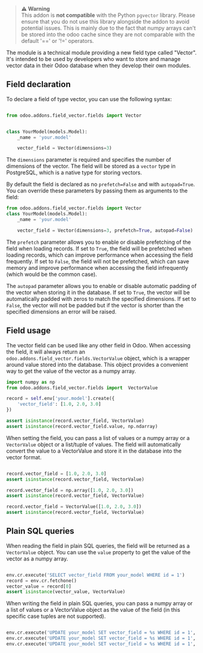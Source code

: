 
> **⚠️ Warning**  
> This addon is **not compatible** with the Python `pgvector` library. Please ensure that you do not use this library alongside the addon to avoid potential issues. This is mainly due to the fact that numpy arrays can't be stored into the odoo cache since they are not comparable with the default '==' or '!=' operators.

The module is a technical module providing a new field type called "Vector". It's intended to be used by developers who want to store and manage vector data in their Odoo database when they develop their own modules.

## Field declaration

To declare a field of type vector, you can use the following syntax:

```python

from odoo.addons.field_vector.fields import Vector


class YourModel(models.Model):
    _name = 'your.model'

    vector_field = Vector(dimensions=3)
```

The `dimensions` parameter is required and specifies the number of dimensions of the vector. The field will be stored as a `vector` type in PostgreSQL, which is a native type for storing vectors.

By default the field is declared as no `prefetch=False` and with `autopad=True`.
You can override these parameters by passing them as arguments to the field:

```python
from odoo.addons.field_vector.fields import Vector
class YourModel(models.Model):
    _name = 'your.model'

    vector_field = Vector(dimensions=3, prefetch=True, autopad=False)
```

The `prefetch` parameter allows you to enable or disable prefetching of the field when loading records. If set to `True`, the field will be prefetched when loading records, which can improve performance when accessing the field frequently. If set to `False`, the field will not be prefetched, which can save memory and improve performance when accessing the field infrequently (which would be the common case).

The `autopad` parameter allows you to enable or disable automatic padding of the vector when storing it in the database. If set to `True`, the vector will be automatically padded with zeros to match the specified dimensions. If set to `False`, the vector will not be padded but if the vector is shorter than the specified dimensions an error will be raised.

## Field usage

The vector field can be used like any other field in Odoo. When accessing the field, it will always return an `odoo.addons.field_vector.fields.VectorValue` object, which is a wrapper around value stored into the database. This object
provides a convenient way to get the value of the vector as a numpy array.

```python
import numpy as np
from odoo.addons.field_vector.fields import  VectorValue

record = self.env['your.model'].create({
    'vector_field': [1.0, 2.0, 3.0]
})

assert isinstance(record.vector_field, VectorValue)
assert isinstance(record.vector_field.value, np.ndarray)

```

When setting the field, you can pass a list of values or a numpy array or a `VectorValue` object or a list/tuple of values. The field will automatically convert the value to a VectorValue and store it in the database into the vector format.

```python

record.vector_field = [1.0, 2.0, 3.0]
assert isinstance(record.vector_field, VectorValue)

record.vector_field = np.array([1.0, 2.0, 3.0])
assert isinstance(record.vector_field, VectorValue)

record.vector_field = VectorValue([1.0, 2.0, 3.0])
assert isinstance(record.vector_field, VectorValue)

```

## Plain SQL queries

When reading the field in plain SQL queries, the field will be returned as a
`VectorValue` object. You can use the `value` property to get the value of the vector as a numpy array.

```python

env.cr.execute('SELECT vector_field FROM your_model WHERE id = 1')
record = env.cr.fetchone()
vector_value = record[0]
assert isinstance(vector_value, VectorValue)
```

When writing the field in plain SQL queries, you can pass a numpy array or a list of values or a VectorValue object as the value of the field (in this specific case tuples are not supported).

```python

env.cr.execute('UPDATE your_model SET vector_field = %s WHERE id = 1', (np.array([1.0, 2.0, 3.0]),))
env.cr.execute('UPDATE your_model SET vector_field = %s WHERE id = 1', ([1.0, 2.0, 3.0],))
env.cr.execute('UPDATE your_model SET vector_field = %s WHERE id = 1', (VectorValue([1.0, 2.0, 3.0]),))

```

